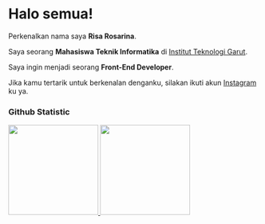 # Halo semua! 

Perkenalkan nama saya **Risa Rosarina**.<br>

Saya seorang **Mahasiswa Teknik Informatika** di [Institut Teknologi Garut](https://www.itg.ac.id/).<br>

Saya ingin menjadi seorang **Front-End Developer**.<br>

Jika kamu tertarik untuk berkenalan denganku, silakan ikuti akun [Instagram](https://www.instagram.com/rrrioi_?igsh=MmVlMjlkMTBhMg%3D%3D&utm_source=qr) ku ya.

### Github Statistic
<p align="left">
<a href="https://github.com/risarosarn">
  <img height="180em" src="https://github-readme-stats-eight-theta.vercel.app/api?username=penuliscode&show_icons=true&theme=algolia&include_all_commits=true&count_private=true"/>
  <img height="180em" src="https://github-readme-stats-eight-theta.vercel.app/api/top-langs/?username=penuliscode&layout=compact&layout=compact&theme=algolia"/>
</a>
</p>
